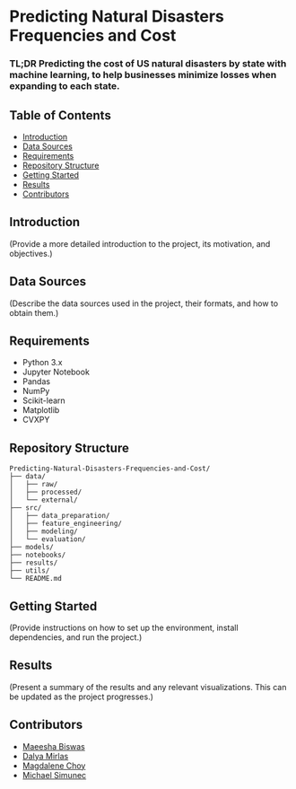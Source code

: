 # Predicting Natural Disasters Frequencies and Cost

### TL;DR Predicting the cost of US natural disasters by state with machine learning, to help businesses minimize losses when expanding to each state.

## Table of Contents

- [Introduction](#introduction)
- [Data Sources](#data-sources)
- [Requirements](#requirements)
- [Repository Structure](#repository-structure)
- [Getting Started](#getting-started)
- [Results](#results)
- [Contributors](#contributors)

## Introduction

(Provide a more detailed introduction to the project, its motivation, and objectives.)

## Data Sources

(Describe the data sources used in the project, their formats, and how to obtain them.)

## Requirements

- Python 3.x
- Jupyter Notebook
- Pandas
- NumPy
- Scikit-learn
- Matplotlib
- CVXPY

## Repository Structure


```
Predicting-Natural-Disasters-Frequencies-and-Cost/
├── data/
│   ├── raw/
│   ├── processed/
│   └── external/
├── src/
│   ├── data_preparation/
│   ├── feature_engineering/
│   ├── modeling/
│   └── evaluation/
├── models/
├── notebooks/
├── results/
├── utils/
└── README.md
```



## Getting Started

(Provide instructions on how to set up the environment, install dependencies, and run the project.)

## Results

(Present a summary of the results and any relevant visualizations. This can be updated as the project progresses.)

## Contributors

- [Maeesha Biswas](https://maeeshabiswas.com)
- [Dalya Mirlas](https://www.linkedin.com/in/dalya-mirlas/?originalSubdomain=ca)
- [Magdalene Choy](https://www.linkedin.com/in/magdalenechoy/?originalSubdomain=ca)
- [Michael Simunec](https://www.linkedin.com/in/michael-simunec-65105421b/)

